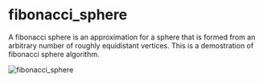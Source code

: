 # fibonacci_sphere

A fibonacci sphere is an approximation for a sphere that is formed from an arbitrary number of roughly equidistant vertices. This is a demostration of fibonacci sphere algorithm.

![fibonacci_sphere](https://user-images.githubusercontent.com/13512494/194740786-e1c6e79f-5a6d-4adc-825d-e15c0909e39c.png)
